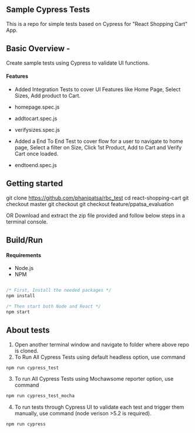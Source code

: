 ## Sample Cypress Tests

This is a repo for simple tests based on Cypress for "React Shopping Cart" App.


## Basic Overview -

Create sample tests using Cypress to validate UI functions.

#### Features

- Added Integration Tests to cover UI Features like Home Page, Select Sizes, Add product to Cart.
 -   homepage.spec.js
 -   addtocart.spec.js
 -   verifysizes.spec.js
    
- Added a End To End Test to cover flow for a user to navigate to home 
page, Select a filter on Size, Click 1st Product, Add to Cart and Verify Cart once loaded.

 -  endtoend.spec.js

## Getting started

git clone https://github.com/phanipatsa/rbc_test
cd react-shopping-cart
git checkout master
git checkout git checkout feature/ppatsa_evaluation

OR Download and extract the zip file provided and follow below steps in a terminal console.

## Build/Run

#### Requirements

- Node.js
- NPM

```javascript

/* First, Install the needed packages */
npm install

/* Then start both Node and React */
npm start

```

## About tests

1. Open another terminal window and navigate to folder where above repo is cloned.
2. To Run All Cypress Tests using default headless option, use command
```bash
npm run cypress_test
```
3. To run All Cypress Tests using Mochawsome reporter option, use command
```bash
npm run cypress_test_mocha
```
4. To run tests through Cypress UI to validate each test and trigger them manually, use command (node verison >5.2 is required).
```bash
npm run cypress
```
